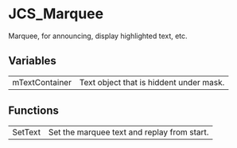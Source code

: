 # JCS_Marquee

Marquee, for announcing, display highlighted text, etc.

## Variables

<table>
  <tr>
    <td>mTextContainer</td>
    <td>Text object that is hiddent under mask.</td>
  </tr>
</table>


## Functions

<table>
  <tr>
    <td>SetText</td>
    <td>Set the marquee text and replay from start.</td>
  </tr>
</table>
